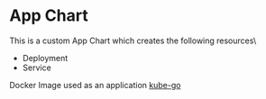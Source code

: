 # App Chart

This is a custom App Chart which creates the following resources\
* Deployment
* Service

Docker Image used as an application
[kube-go](neo73/kube-go)